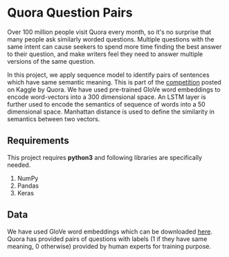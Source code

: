 # Quora Question Pairs 
Over 100 million people visit Quora every month, so it's no surprise that many people ask similarly worded questions. Multiple questions with the same intent can cause seekers to spend more time finding the best answer to their question, and make writers feel they need to answer multiple versions of the same question.

In this project, we apply sequence model to identify pairs of sentences which have same semantic meaning. This is part of the [competition](https://www.kaggle.com/c/quora-question-pairs) posted on Kaggle by Quora. We have used pre-trained GloVe word embeddings to encode word-vectors into a 300 dimensional space. An LSTM layer is further used to encode the semantics of sequence of words into a 50 dimensional space. Manhattan distance is used to define the similarity in semantics between two vectors.

## Requirements
This project requires **python3** and following libraries are specifically needed.

1. NumPy
2. Pandas
3. Keras

## Data
We have used GloVe word embeddings which can be downloaded [here](http://nlp.stanford.edu/data/glove.42B.300d.zip). 
Quora has provided pairs of questions with labels (1 if they have same meaning, 0 otherwise) provided by human experts for training purpose.


